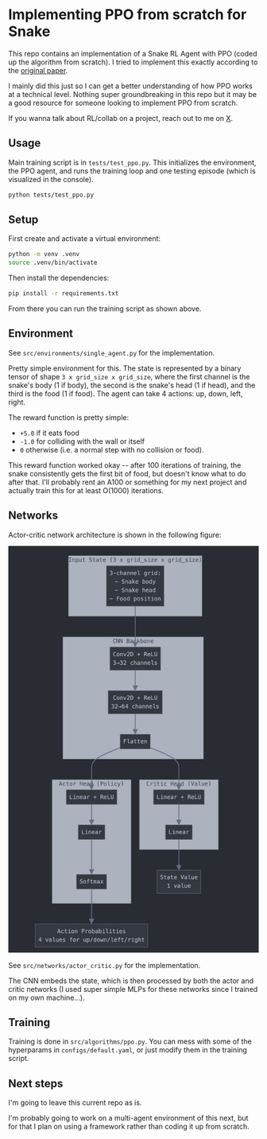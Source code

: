 # Implementing PPO from scratch for Snake

This repo contains an implementation of a Snake RL Agent with PPO (coded up the algorithm from scratch). I tried to implement this exactly according to the [original paper](https://arxiv.org/abs/1707.06347). 

I mainly did this just so I can get a better understanding of how PPO works at a technical level. Nothing super groundbreaking in this repo but it may be a good resource for someone looking to implement PPO from scratch.

If you wanna talk about RL/collab on a project, reach out to me on [X](https://x.com/aidanwiteck). 

## Usage

Main training script is in `tests/test_ppo.py`. This initializes the environment, the PPO agent, and runs the training loop and one testing episode (which is visualized in the console).

```bash
python tests/test_ppo.py
```

## Setup

First create and activate a virtual environment:

```bash
python -m venv .venv
source .venv/bin/activate
```

Then install the dependencies:

```bash
pip install -r requirements.txt
```

From there you can run the training script as shown above.

## Environment
See `src/environments/single_agent.py` for the implementation.

Pretty simple environment for this. The state is represented by a binary tensor of shape `3 x grid_size x grid_size`, where the first channel is the snake's body (1 if body), the second is the snake's head (1 if head), and the third is the food (1 if food). The agent can take 4 actions: up, down, left, right.

The reward function is pretty simple:

- `+5.0` if it eats food
- `-1.0` for colliding with the wall or itself
- `0` otherwise (i.e. a normal step with no collision or food). 

This reward function worked okay -- after 100 iterations of training, the snake consistently gets the first bit of food, but doesn't know what to do after that. I'll probably rent an A100 or something for my next project and actually train this for at least O(1000) iterations.


## Networks

Actor-critic network architecture is shown in the following figure:

![Actor-critic network architecture](static/network-architecture.png)

See `src/networks/actor_critic.py` for the implementation.

The CNN embeds the state, which is then processed by both the actor and critic networks (I used super simple MLPs for these networks since I trained on my own machine...).

## Training

Training is done in `src/algorithms/ppo.py`. You can mess with some of the hyperparams in `configs/default.yaml`, or just modify them in the training script.

## Next steps

I'm going to leave this current repo as is. 


I'm probably going to work on a multi-agent environment of this next, but for that I plan on using a framework rather than coding it up from scratch. 


